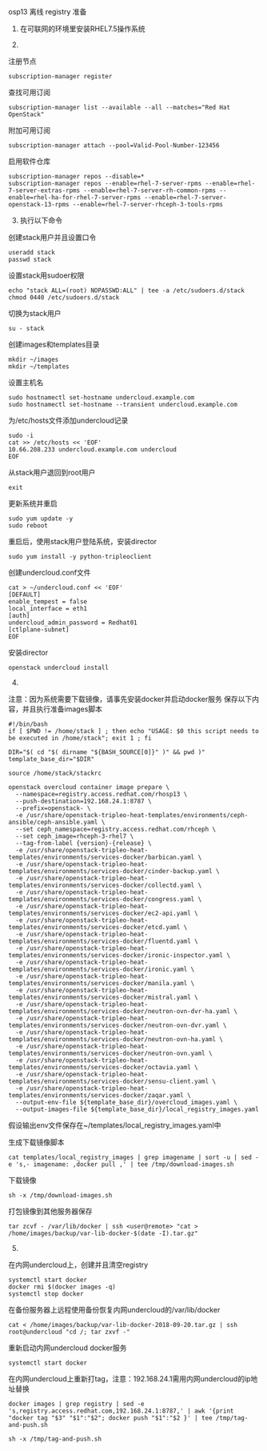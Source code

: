 osp13 离线 registry 准备

1. 在可联网的环境里安装RHEL7.5操作系统

2. 
注册节点
```
subscription-manager register
```

查找可用订阅
```
subscription-manager list --available --all --matches="Red Hat OpenStack"
```

附加可用订阅
```
subscription-manager attach --pool=Valid-Pool-Number-123456
```

启用软件仓库
```
subscription-manager repos --disable=*
subscription-manager repos --enable=rhel-7-server-rpms --enable=rhel-7-server-extras-rpms --enable=rhel-7-server-rh-common-rpms --enable=rhel-ha-for-rhel-7-server-rpms --enable=rhel-7-server-openstack-13-rpms --enable=rhel-7-server-rhceph-3-tools-rpms
```

3. 执行以下命令

创建stack用户并且设置口令
```
useradd stack
passwd stack
```

设置stack用sudoer权限
```
echo "stack ALL=(root) NOPASSWD:ALL" | tee -a /etc/sudoers.d/stack
chmod 0440 /etc/sudoers.d/stack
```

切换为stack用户
```
su - stack
```

创建images和templates目录
```
mkdir ~/images
mkdir ~/templates
```

设置主机名
```
sudo hostnamectl set-hostname undercloud.example.com
sudo hostnamectl set-hostname --transient undercloud.example.com
```

为/etc/hosts文件添加undercloud记录
```
sudo -i 
cat >> /etc/hosts << 'EOF'
10.66.208.233 undercloud.example.com undercloud
EOF
```

从stack用户退回到root用户
```
exit
```

更新系统并重启
```
sudo yum update -y
sudo reboot
```

重启后，使用stack用户登陆系统，安装director
```
sudo yum install -y python-tripleoclient
```

创建undercloud.conf文件
```
cat > ~/undercloud.conf << 'EOF'
[DEFAULT]
enable_tempest = false
local_interface = eth1
[auth]
undercloud_admin_password = Redhat01
[ctlplane-subnet]
EOF
```

安装director
```
openstack undercloud install
```

4. 
注意：因为系统需要下载镜像，请事先安装docker并启动docker服务
保存以下内容，并且执行准备images脚本
```
#!/bin/bash
if [ $PWD != /home/stack ] ; then echo "USAGE: $0 this script needs to be executed in /home/stack"; exit 1 ; fi

DIR="$( cd "$( dirname "${BASH_SOURCE[0]}" )" && pwd )"
template_base_dir="$DIR"

source /home/stack/stackrc

openstack overcloud container image prepare \
  --namespace=registry.access.redhat.com/rhosp13 \
  --push-destination=192.168.24.1:8787 \
  --prefix=openstack- \
  -e /usr/share/openstack-tripleo-heat-templates/environments/ceph-ansible/ceph-ansible.yaml \
  --set ceph_namespace=registry.access.redhat.com/rhceph \
  --set ceph_image=rhceph-3-rhel7 \
  --tag-from-label {version}-{release} \
  -e /usr/share/openstack-tripleo-heat-templates/environments/services-docker/barbican.yaml \
  -e /usr/share/openstack-tripleo-heat-templates/environments/services-docker/cinder-backup.yaml \
  -e /usr/share/openstack-tripleo-heat-templates/environments/services-docker/collectd.yaml \
  -e /usr/share/openstack-tripleo-heat-templates/environments/services-docker/congress.yaml \
  -e /usr/share/openstack-tripleo-heat-templates/environments/services-docker/ec2-api.yaml \
  -e /usr/share/openstack-tripleo-heat-templates/environments/services-docker/etcd.yaml \
  -e /usr/share/openstack-tripleo-heat-templates/environments/services-docker/fluentd.yaml \
  -e /usr/share/openstack-tripleo-heat-templates/environments/services-docker/ironic-inspector.yaml \
  -e /usr/share/openstack-tripleo-heat-templates/environments/services-docker/ironic.yaml \
  -e /usr/share/openstack-tripleo-heat-templates/environments/services-docker/manila.yaml \
  -e /usr/share/openstack-tripleo-heat-templates/environments/services-docker/mistral.yaml \
  -e /usr/share/openstack-tripleo-heat-templates/environments/services-docker/neutron-ovn-dvr-ha.yaml \
  -e /usr/share/openstack-tripleo-heat-templates/environments/services-docker/neutron-ovn-dvr.yaml \
  -e /usr/share/openstack-tripleo-heat-templates/environments/services-docker/neutron-ovn-ha.yaml \
  -e /usr/share/openstack-tripleo-heat-templates/environments/services-docker/neutron-ovn.yaml \
  -e /usr/share/openstack-tripleo-heat-templates/environments/services-docker/octavia.yaml \
  -e /usr/share/openstack-tripleo-heat-templates/environments/services-docker/sensu-client.yaml \
  -e /usr/share/openstack-tripleo-heat-templates/environments/services-docker/zaqar.yaml \
  --output-env-file ${template_base_dir}/overcloud_images.yaml \
  --output-images-file ${template_base_dir}/local_registry_images.yaml
```

假设输出env文件保存在~/templates/local_registry_images.yaml中

生成下载镜像脚本
```
cat templates/local_registry_images | grep imagename | sort -u | sed -e 's,- imagename: ,docker pull ,' | tee /tmp/download-images.sh
```

下载镜像
```
sh -x /tmp/download-images.sh
```

打包镜像到其他服务器保存
```
tar zcvf - /var/lib/docker | ssh <user@remote> "cat > /home/images/backup/var-lib-docker-$(date -I).tar.gz"
```

5. 
在内网undercloud上，创建并且清空registry
```
systemctl start docker
docker rmi $(docker images -q)
systemctl stop docker
```

在备份服务器上远程使用备份恢复内网undercloud的/var/lib/docker
```
cat < /home/images/backup/var-lib-docker-2018-09-20.tar.gz | ssh root@undercloud "cd /; tar zxvf -"
```

重新启动内网undercloud docker服务
```
systemctl start docker
```

在内网undercloud上重新打tag，注意：192.168.24.1需用内网undercloud的ip地址替换
```
docker images | grep registry | sed -e 's,registry.access.redhat.com,192.168.24.1:8787,' | awk '{print "docker tag "$3" "$1":"$2"; docker push "$1":"$2 }' | tee /tmp/tag-and-push.sh 

sh -x /tmp/tag-and-push.sh
```

